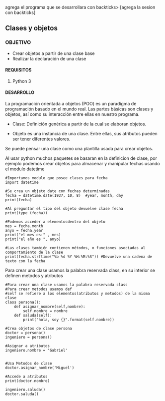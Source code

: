 
agrega el programa que se desarrollara con backticks> [agrega la sesion con backticks]

## Clases y objetos

### OBJETIVO

- Crear objetos a partir de una clase base
- Realizar la declaración de una clase

#### REQUISITOS

1. Python 3
#### DESARROLLO

La programación orientada a objetos (POO) es un paradigma de programación basado en el mundo real. Las partes básicas son clases y objetos, así como su interacción entre ellas en nuestro programa.



- Clase: Definición genérica a partir de la cual se elaboran objetos.

- Objeto es una instancia de una clase. Entre ellas, sus atributos pueden ser tener diferentes valores.

Se puede pensar una clase como una plantilla usada para crear objetos.

Al usar python muchos paquetes se basaran en la definicion de clase, por ejemplo podemos crear objetos para almacenar y manipular fechas usando el modulo datetime

```
#Importamos modulo que posee clases para fecha
import datetime

#Se crea un objeto date con fechas determinadas
fecha = datetime.date(1937, 10, 8)  #year, month, day
print(fecha)

#Al preguntar el tipo del objeto devuelve clase fecha
print(type (fecha))

#Podemos acceder a elementosdentro del objeto
mes = fecha.month
anyo = fecha.year
print("el mes es:" , mes)
print("el año es ", anyo)

#Las clases también contienen métodos, o funciones asociadas al comportamiento de la clase
print(fecha.strftime("%b %d %Y %H:%M:%S")) #Devuelve una cadena de texto con la fecha
```
Para crear una clase usamos la palabra reservada class, en su interior se definen metodos y atributos
```
#Para crear una clase usamos la palabra reservada class
#Para crear metodos usamos def
#self se refiere a los elementos(atributos y metodos) de la misma clase
class persona():
    def asignar_nombre(self,nombre):
        self.nombre = nombre
    def saluda(self):
        print("hola, soy {}".format(self.nombre))

#Crea objetos de clase persona
doctor = persona()
ingeniero = persona()

#Asignar a atributos
ingeniero.nombre = 'Gabriel'


#Usa Metodos de clase
doctor.asignar_nombre('Miguel')

#Accede a atributos
print(doctor.nombre)

ingeniero.saluda()
doctor.saluda()
```
